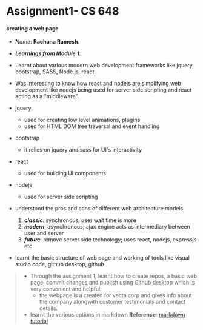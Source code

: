 # Assignment1- CS 648
#### creating a web page
* _Name_: **Rachana Ramesh**.
* **_Learnings from Module 1_**: 
* Learnt about various modern web development frameworks like jquery, bootstrap, SASS, Node.js, react.
* Was interesting to know how react and nodejs are simplifying web development like nodejs being used for server side scripting and react acting as a "middleware".
* jquery
    * used for creating low level animations, plugins
    * used for HTML DOM tree traversal and event handling
* bootstrap
    * it relies on jquery and sass for UI's interactivity
* react
    * used for building UI components
* nodejs
    * used for server side scripting    

* understood the pros and cons of different web architecture models
    1. **_classic_**: synchronous; user wait time is more
    2. **_modern_**: asynchronous; ajax engine acts as intermediary between user and server
    3. **_future_**: remove server side technology; uses react, nodejs, expressjs etc
* learnt the basic structure of web page and working of tools like visual studio code, github desktop, github
> *	Through the assignment 1, learnt how to create repos, a basic web page, commit changes and publish using Github desktop which is very convenient and helpful.
>   * the webpage is a created for vecta corp and gives info about the company alongwith customer testimonials and contact details. 
> * learnt the various options in markdown 
**Reference**: [markdown tutorial](www.markdowntutorial.com)
